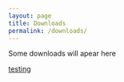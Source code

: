 ```yaml
---
layout: page
title: Downloads
permalink: /downloads/
---
```


Some downloads will apear here

[testing](https://github.com/ItalianSquirel/ItalianSquirel.github.io/blob/master/downloads/petiePiPlate.zip)
